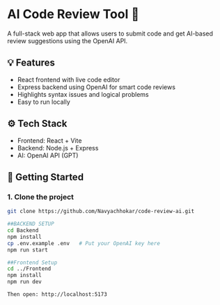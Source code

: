 # AI Code Review Tool 🧠

A full-stack web app that allows users to submit code and get AI-based review suggestions using the OpenAI API.

## 💡 Features

- React frontend with live code editor
- Express backend using OpenAI for smart code reviews
- Highlights syntax issues and logical problems
- Easy to run locally

## ⚙️ Tech Stack

- Frontend: React + Vite
- Backend: Node.js + Express
- AI: OpenAI API (GPT)

## 🚀 Getting Started

### 1. Clone the project
```bash
git clone https://github.com/Navyachhokar/code-review-ai.git

##BACKEND SETUP
cd Backend
npm install
cp .env.example .env   # Put your OpenAI key here
npm run start

##Frontend Setup
cd ../Frontend
npm install
npm run dev

Then open: http://localhost:5173
